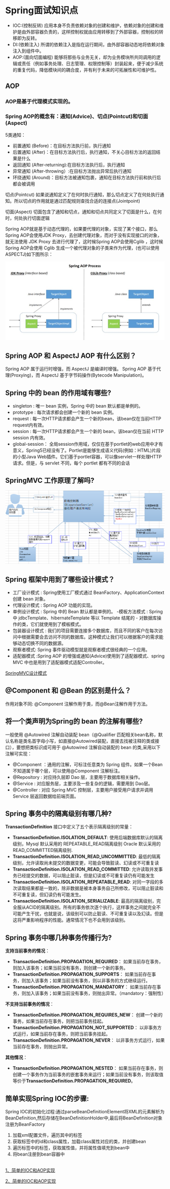 # Spring面试知识点

- IOC:(控制反转) 应用本身不负责依赖对象的创建和维护，依赖对象的创建和维护是由外部容器负责的，这样控制权就由应用转移到了外部容器，控制权的转移即为反转。
- DI:(依赖注入) 所谓的依赖注入是指在运行期间，由外部容器动态地将依赖对象注入到组件中。
- AOP:(面向切面编程) 能够将那些与业务无关，却为业务模块所共同调用的逻辑或责任（例如事务处理、日志管理、权限控制等）封装起来，便于减少系统的重复代码，降低模块间的耦合度，并有利于未来的可拓展性和可维护性。


## AOP
### AOP是基于代理模式实现的。
### Spring AOP的概念有：通知(Advice)、切点(Pointcut)和切面(Aspect) 
5类通知：

- 前置通知 (Before)：在目标方法执行前，执行通知
- 后置通知 (After)：在目标方法执行后，执行通知，不关心目标方法的返回结果是什么
- 返回通知 (After-returning):在目标方法执行后，执行通知
- 异常通知 (After-throwing）:在目标方法抛出异常后执行通知
- 环绕通知 (Around)：目标方法被通知包裹，通知在目标方法执行前和执行后都会被调用

切点(Pointcut)
如果说通知定义了在何时执行通知，那么切点定义了在何处执行通知。所以切点的作用就是通过匹配规则查找合适的连接点(Jointpoint)

切面(Aspect)
切面包含了通知和切点，通知和切点共同定义了切面是什么，在何时，何处执行切面逻辑

Spring AOP就是基于动态代理的，如果要代理的对象，实现了某个接口，那么Spring AOP会使用JDK Proxy，去创建代理对象，而对于没有实现接口的对象，就无法使用 JDK Proxy 去进行代理了，这时候Spring AOP会使用Cglib ，这时候Spring AOP会使用 Cglib 生成一个被代理对象的子类来作为代理，(也可以使用ASPECTJ)如下图所示：

![](./picture/AOP.jpg)

## Spring AOP 和 AspectJ AOP 有什么区别？
Spring AOP 属于运行时增强，而 AspectJ 是编译时增强。 Spring AOP 基于代理(Proxying)，而 AspectJ 基于字节码操作(Bytecode Manipulation)。

## Spring 中的 bean 的作用域有哪些?
- singleton : 唯一 bean 实例，Spring 中的 bean 默认都是单例的。
- prototype : 每次请求都会创建一个新的 bean 实例。
- request : 每一次HTTP请求都会产生一个新的bean，该bean仅在当前HTTP request内有效。
- session : 每一次HTTP请求都会产生一个新的 bean，该bean仅在当前 HTTP session 内有效。
- global-session： 全局session作用域，仅仅在基于portlet的web应用中才有意义，Spring5已经没有了。Portlet是能够生成语义代码(例如：HTML)片段的小型Java Web插件。它们基于portlet容器，可以像servlet一样处理HTTP请求。但是，与 servlet 不同，每个 portlet 都有不同的会话

## SpringMVC 工作原理了解吗?
![](./picture/SpringMVC.jpg)
## Spring 框架中用到了哪些设计模式？
- 工厂设计模式 : Spring使用工厂模式通过 BeanFactory、ApplicationContext 创建 bean 对象。
- 代理设计模式 : Spring AOP 功能的实现。
- 单例设计模式 : Spring 中的 Bean 默认都是单例的。
-模板方法模式 : Spring 中 jdbcTemplate、hibernateTemplate 等以 Template 结尾的 - 对数据库操作的类，它们就使用到了模板模式。
- 包装器设计模式 : 我们的项目需要连接多个数据库，而且不同的客户在每次访问中根据需要会去访问不同的数据库。这种模式让我们可以根据客户的需求能够动态切换不同的数据源。
- 观察者模式: Spring 事件驱动模型就是观察者模式很经典的一个应用。
- 适配器模式 :Spring AOP 的增强或通知(Advice)使用到了适配器模式、spring MVC 中也是用到了适配器模式适配Controller。

[SpringMVC设计模式](https://mp.weixin.qq.com/s?__biz=Mzg2OTA0Njk0OA==&mid=2247485303&idx=1&sn=9e4626a1e3f001f9b0d84a6fa0cff04a&chksm=cea248bcf9d5c1aaf48b67cc52bac74eb29d6037848d6cf213b0e5466f2d1fda970db700ba41&token=255050878&lang=zh_CN#rd)
## @Component 和 @Bean 的区别是什么？
作用对象不同: @Component 注解作用于类，而@Bean注解作用于方法。
## 将一个类声明为Spring的 bean 的注解有哪些?
一般使用 @Autowired 注解自动装配 bean（@Qualifier 匹配相关bean名称，默认名称是类名首字母小写，如直接@Autowired装配，直接去找被注释的类或接口），要想把类标识成可用于 @Autowired 注解自动装配的 bean 的类,采用以下注解可实现：

- @Component ：通用的注解，可标注任意类为 Spring 组件。如果一个Bean不知道属于哪个层，可以使用@Component 注解标注。
- @Repository : 对应持久层即 Dao 层，主要用于数据库相关操作。
- @Service : 对应服务层，主要涉及一些复杂的逻辑，需要用到 Dao层。
- @Controller : 对应 Spring MVC 控制层，主要用户接受用户请求并调用 Service 层返回数据给前端页面。
## Spring 事务中的隔离级别有哪几种?
**TransactionDefinition** 接口中定义了五个表示隔离级别的常量：

- **TransactionDefinition.ISOLATION\_DEFAULT**: 使用后端数据库默认的隔离级别，Mysql 默认采用的 REPEATABLE\_READ隔离级别 Oracle 默认采用的 READ\_COMMITTED隔离级别.
- **TransactionDefinition.ISOLATION\_READ\_UNCOMMITTED**: 最低的隔离级别，允许读取尚未提交的数据变更，可能会导致脏读、幻读或不可重复读
- **TransactionDefinition.ISOLATION\_READ\_COMMITTED**: 允许读取并发事务已经提交的数据，可以阻止脏读，但是幻读或不可重复读仍有可能发生
- **TransactionDefinition.ISOLATION\_REPEATABLE\_READ**: 对同一字段的多次读取结果都是一致的，除非数据是被本身事务自己所修改，可以阻止脏读和不可重复读，但幻读仍有可能发生。
- **TransactionDefinition.ISOLATION\_SERIALIZABLE**: 最高的隔离级别，完全服从ACID的隔离级别。所有的事务依次逐个执行，这样事务之间就完全不可能产生干扰，也就是说，该级别可以防止脏读、不可重复读以及幻读。但是这将严重影响程序的性能。通常情况下也不会用到该级别。

## Spring 事务中哪几种事务传播行为?
**支持当前事务的情况**：

- **TransactionDefinition.PROPAGATION\_REQUIRED**： 如果当前存在事务，则加入该事务；如果当前没有事务，则创建一个新的事务。
- **TransactionDefinition.PROPAGATION\_SUPPORTS**： 如果当前存在事务，则加入该事务；如果当前没有事务，则以非事务的方式继续运行。
- **TransactionDefinition.PROPAGATION\_MANDATORY**： 如果当前存在事务，则加入该事务；如果当前没有事务，则抛出异常。（mandatory：强制性）

**不支持当前事务的情况**：

- **TransactionDefinition.PROPAGATION\_REQUIRES\_NEW**： 创建一个新的事务，如果当前存在事务，则把当前事务挂起。
- **TransactionDefinition.PROPAGATION\_NOT\_SUPPORTED**： 以非事务方式运行，如果当前存在事务，则把当前事务挂起。
- **TransactionDefinition.PROPAGATION\_NEVER**： 以非事务方式运行，如果当前存在事务，则抛出异常。

**其他情况**：

- **TransactionDefinition.PROPAGATION\_NESTED**： 如果当前存在事务，则创建一个事务作为当前事务的嵌套事务来运行；如果当前没有事务，则该取值等价于**TransactionDefinition.PROPAGATION\_REQUIRED**。

## 简单实现Spring IOC的步骤:

Spring IOC的初始化过程:通过parseBeanDefinitionElement将XML的元素解析为BeanDefinition,然后存储在BeanDefinitionHolder中,最后将BeanDefinition对象注册为BeanFactory

1. 加载xml配置文件，遍历其中的标签
2. 获取标签中的id和class属性，加载class属性对应的类，并创建bean
3. 遍历标签中的标签，获取属性值，并将属性值填充到bean中
4. 将bean注册到bean容器中 

</br>[1、简单的IOC和AOP实现](http://www.tianxiaobo.com/2018/01/18/%E8%87%AA%E5%B7%B1%E5%8A%A8%E6%89%8B%E5%AE%9E%E7%8E%B0%E7%9A%84-Spring-IOC-%E5%92%8C-AOP-%E4%B8%8A%E7%AF%87/)

[2、简单的IOC和AOP实现](http://www.tianxiaobo.com/2018/01/18/%E8%87%AA%E5%B7%B1%E5%8A%A8%E6%89%8B%E5%AE%9E%E7%8E%B0%E7%9A%84-Spring-IOC-%E5%92%8C-AOP-%E4%B8%8B%E7%AF%87/)